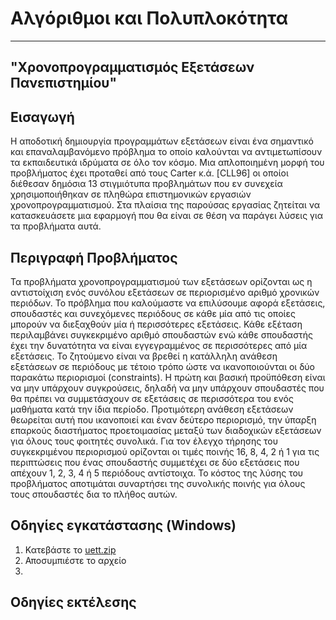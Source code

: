 #  **Αλγόριθμοι και Πολυπλοκότητα**
______________________________________
## **"Χρονοπρογραμματισμός Εξετάσεων Πανεπιστημίου"**

## Εισαγωγή
Η αποδοτική δημιουργία προγραμμάτων εξετάσεων είναι ένα σημαντικό και επαναλαμβανόμενο πρόβλημα το οποίο καλούνται να αντιμετωπίσουν τα εκπαιδευτικά ιδρύματα σε όλο τον κόσμο. Μια απλοποιημένη μορφή του προβλήματος έχει προταθεί από τους Carter κ.ά. [CLL96] οι οποίοι διέθεσαν δημόσια 13 στιγμιότυπα προβλημάτων που εν συνεχεία χρησιμοποιήθηκαν σε πληθώρα επιστημονικών εργασιών χρονοπρογραμματισμού. Στα πλαίσια της παρούσας εργασίας ζητείται να κατασκευάσετε μια εφαρμογή που θα είναι σε θέση να παράγει λύσεις για τα προβλήματα αυτά.

## Περιγραφή Προβλήματος
Τα προβλήματα χρονοπρογραμματισμού των εξετάσεων ορίζονται ως η αντιστοίχιση ενός συνόλου εξετάσεων σε περιορισμένο αριθμό χρονικών περιόδων. Το πρόβλημα που καλούμαστε να επιλύσουμε αφορά εξετάσεις, σπουδαστές και συνεχόμενες περιόδους σε κάθε μία από τις οποίες μπορούν να διεξαχθούν μία ή περισσότερες εξετάσεις. Κάθε εξέταση περιλαμβάνει συγκεκριμένο αριθμό σπουδαστών ενώ κάθε σπουδαστής έχει την δυνατότητα να είναι εγγεγραμμένος σε περισσότερες από μία εξετάσεις.  Το ζητούμενο είναι να βρεθεί η κατάλληλη ανάθεση εξετάσεων σε περιόδους με τέτοιο τρόπο  ώστε να ικανοποιούνται οι δύο παρακάτω περιορισμοί (constraints). Η πρώτη και βασική προϋπόθεση είναι να μην υπάρχουν συγκρούσεις, δηλαδή να μην υπάρχουν σπουδαστές που θα πρέπει να συμμετάσχουν σε εξετάσεις σε περισσότερα του ενός μαθήματα κατά την ίδια περίοδο. Προτιμότερη ανάθεση εξετάσεων θεωρείται αυτή που ικανοποιεί και έναν δεύτερο περιορισμό, την ύπαρξη επαρκούς διαστήματος προετοιμασίας μεταξύ των διαδοχικών εξετάσεων για όλους τους φοιτητές συνολικά. Για τον έλεγχο τήρησης του συγκεκριμένου περιορισμού ορίζονται οι τιμές ποινής 16, 8, 4, 2 ή 1 για τις περιπτώσεις που ένας σπουδαστής συμμετέχει σε δύο εξετάσεις που απέχουν 1, 2, 3, 4 ή 5 περιόδους αντίστοιχα. Το κόστος της λύσης του προβλήματος αποτιμάται συναρτήσει της  συνολικής ποινής για όλους τους σπουδαστές δια το πλήθος αυτών.




## Οδηγίες εγκατάστασης (Windows)
1. Κατεβάστε το [uett.zip](http://)
2. Αποσυμπιέστε το αρχείο
3. 

## Οδηγίες εκτέλεσης


